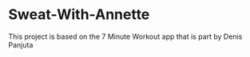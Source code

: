 # Sweat-With-Annette
This project is based on the 7 Minute Workout app that is part by Denis Panjuta